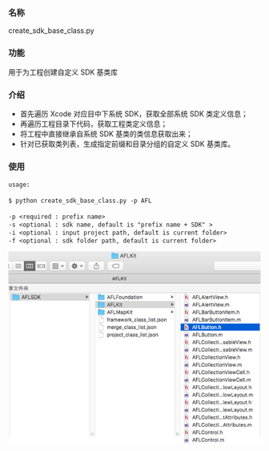 ### 名称

create_sdk_base_class.py

### 功能

用于为工程创建自定义 SDK 基类库

### 介绍

* 首先遍历 Xcode 对应目中下系统 SDK，获取全部系统 SDK 类定义信息；
* 再遍历工程目录下代码，获取工程类定义信息；
* 将工程中直接继承自系统 SDK 基类的类信息获取出来；
* 针对已获取类列表，生成指定前缀和目录分组的自定义 SDK 基类库。

### 使用

```shell
usage:

$ python create_sdk_base_class.py -p AFL

-p <required : prefix name>
-s <optional : sdk name, default is "prefix name + SDK" >
-i <optional : input project path, default is current folder>
-f <optional : sdk folder path, default is current folder>
```

![create_sdk_base_class](create_sdk_base_class.png)